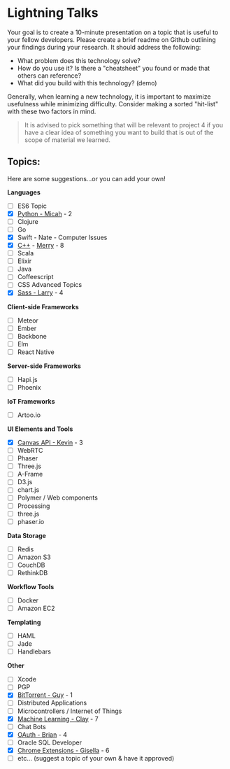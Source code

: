 # Lightning Talks

Your goal is to create a 10-minute presentation on a topic that is useful to your fellow developers. Please create a brief readme on Github outlining your findings during your research. It should address the following:

- What problem does this technology solve?
- How do you use it? Is there a "cheatsheet" you found or made that others can reference?
- What did you build with this technology? (demo)

Generally, when learning a new technology, it is important to maximize usefulness while minimizing difficulty. Consider making a sorted "hit-list" with these two factors in mind.

>It is advised to pick something that will be relevant to project 4 if you have a clear idea of something you want to build that is out of the scope of material we learned.

## Topics:
Here are some suggestions...or you can add your own!

**Languages**

- [ ] ES6 Topic
- [x] [Python - Micah](https://github.com/micahwierenga/python-practice) - 2
- [ ] Clojure
- [ ] Go
- [x] Swift - Nate - Computer Issues
- [x] [C++](https://github.com/merryschurr/lightning-talk.git) - [Merry](https://docs.google.com/presentation/d/1orECk51G7j1mYZsm1X4P8glMVos2tnQe-MPAy9CvFt4/edit?usp=sharing) - 8
- [ ] Scala
- [ ] Elixir
- [ ] Java
- [ ] Coffeescript
- [ ] CSS Advanced Topics
- [x] [Sass - Larry](https://github.com/larrykraus/lightning-talk) - 4

**Client-side Frameworks**

- [ ] Meteor
- [ ] Ember
- [ ] Backbone
- [ ] Elm
- [ ] React Native

**Server-side Frameworks**

- [ ] Hapi.js
- [ ] Phoenix

**IoT Frameworks**

- [ ] Artoo.io

**UI Elements and Tools**

- [x] [Canvas API - Kevin](https://github.com/kevinbloomquist/Canvas-Lightningtalk) - 3
- [ ] WebRTC
- [ ] Phaser
- [ ] Three.js
- [ ] A-Frame
- [ ] D3.js
- [ ] chart.js
- [ ] Polymer / Web components
- [ ] Processing
- [ ] three.js
- [ ] phaser.io

**Data Storage**

- [ ] Redis
- [ ] Amazon S3
- [ ] CouchDB
- [ ] RethinkDB

**Workflow Tools**

- [ ] Docker
- [ ] Amazon EC2

**Templating**

- [ ] HAML
- [ ] Jade
- [ ] Handlebars

**Other**

- [ ] Xcode
- [ ] PGP
- [x] [BitTorrent - Guy](https://github.com/gliechty/bitTorrent) - 1
- [ ] Distributed Applications
- [ ] Microcontrollers / Internet of Things
- [x] [Machine Learning - Clay](https://github.com/git-clay/Machine_Learning_101/blob/master/README.md) - 7
- [ ] Chat Bots
- [x] [OAuth - Brian](https://github.com/briandridge/oauth) - 4
- [ ] Oracle SQL Developer
- [x] [Chrome Extensions - Gisella](https://github.com/GisellaBella/lightening-taks-chrome-extension/tree/master) - 6
- [ ] etc... (suggest a topic of your own & have it approved)
